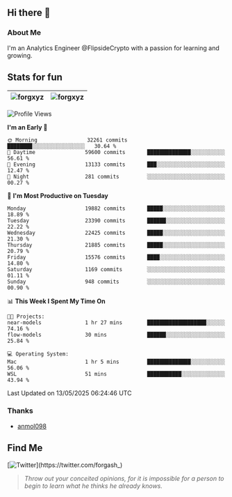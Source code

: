 ## Hi there 👋

### About Me

I'm an Analytics Engineer @FlipsideCrypto with a passion for learning and growing.
  
## Stats for fun

| <img align="center" src="https://github-readme-streak-stats.herokuapp.com/?user=forgxyz&theme=tokyonight" alt="forgxyz" /> | <img align="center" src="https://github-readme-stats.vercel.app/api?username=forgxyz&theme=tokyonight&show_icons=true" alt="forgxyz" /> |
| ------------- |------------- |


<!--START_SECTION:waka-->
![Profile Views](http://img.shields.io/badge/Profile%20Views-0-blue)

**I'm an Early 🐤** 

```text
🌞 Morning                32261 commits       ████████░░░░░░░░░░░░░░░░░   30.64 % 
🌆 Daytime                59600 commits       ██████████████░░░░░░░░░░░   56.61 % 
🌃 Evening                13133 commits       ███░░░░░░░░░░░░░░░░░░░░░░   12.47 % 
🌙 Night                  281 commits         ░░░░░░░░░░░░░░░░░░░░░░░░░   00.27 % 
```
📅 **I'm Most Productive on Tuesday** 

```text
Monday                   19882 commits       █████░░░░░░░░░░░░░░░░░░░░   18.89 % 
Tuesday                  23390 commits       ██████░░░░░░░░░░░░░░░░░░░   22.22 % 
Wednesday                22425 commits       █████░░░░░░░░░░░░░░░░░░░░   21.30 % 
Thursday                 21885 commits       █████░░░░░░░░░░░░░░░░░░░░   20.79 % 
Friday                   15576 commits       ████░░░░░░░░░░░░░░░░░░░░░   14.80 % 
Saturday                 1169 commits        ░░░░░░░░░░░░░░░░░░░░░░░░░   01.11 % 
Sunday                   948 commits         ░░░░░░░░░░░░░░░░░░░░░░░░░   00.90 % 
```


📊 **This Week I Spent My Time On** 

```text
🐱‍💻 Projects: 
near-models              1 hr 27 mins        ███████████████████░░░░░░   74.16 % 
flow-models              30 mins             ██████░░░░░░░░░░░░░░░░░░░   25.84 % 

💻 Operating System: 
Mac                      1 hr 5 mins         ██████████████░░░░░░░░░░░   56.06 % 
WSL                      51 mins             ███████████░░░░░░░░░░░░░░   43.94 % 
```


 Last Updated on 13/05/2025 06:24:46 UTC
<!--END_SECTION:waka-->

### Thanks
 - [anmol098](https://github.com/anmol098/waka-readme-stats/)
  
## Find Me
[![Twitter](https://img.shields.io/twitter/url/https/twitter.com/forgash_.svg?style=social&label=Follow%20%40forgash_)](https://twitter.com/forgash_)


> *Throw out your conceited opinions, for it is impossible for a person to begin to learn what he thinks he already knows.* 
